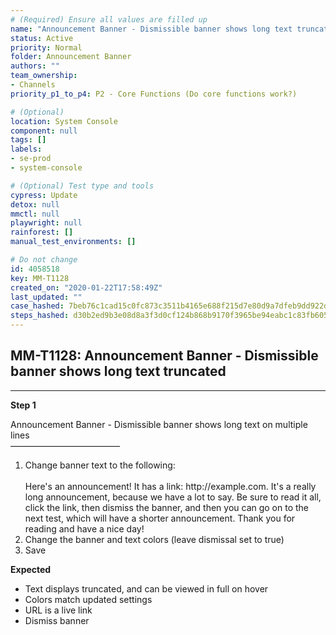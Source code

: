 ```yaml
---
# (Required) Ensure all values are filled up
name: "Announcement Banner - Dismissible banner shows long text truncated"
status: Active
priority: Normal
folder: Announcement Banner
authors: ""
team_ownership: 
- Channels
priority_p1_to_p4: P2 - Core Functions (Do core functions work?)

# (Optional)
location: System Console
component: null
tags: []
labels: 
- se-prod
- system-console

# (Optional) Test type and tools
cypress: Update
detox: null
mmctl: null
playwright: null
rainforest: []
manual_test_environments: []

# Do not change
id: 4058518
key: MM-T1128
created_on: "2020-01-22T17:58:49Z"
last_updated: ""
case_hashed: 7beb76c1cad15c0fc873c3511b4165e688f215d7e80d9a7dfeb9dd922d2e606866aaf6783501bf55310badff4073d95c
steps_hashed: d30b2ed9b3e08d8a3f3d0cf124b868b9170f3965be94eabc1c83fb60512aefca1a6170a18277f5679d984c1c7143c35d
---
```


<!-- (Auto-generated) Based on frontmatter's "key" and "name" -->

## MM-T1128: Announcement Banner - Dismissible banner shows long text truncated

---

**Step 1**

Announcement Banner - Dismissible banner shows long text on multiple lines\
–––––––––––––––––––––––––

1. Change banner text to the following:
   \
   \
   Here's an announcement! It has a link: http\://example.com. It's a really long announcement, because we have a lot to say. Be sure to read it all, click the link, then dismiss the banner, and then you can go on to the next test, which will have a shorter announcement. Thank you for reading and have a nice day!
2. Change the banner and text colors (leave dismissal set to true)
3. Save

**Expected**

- Text displays truncated, and can be viewed in full on hover
- Colors match updated settings
- URL is a live link
- Dismiss banner
